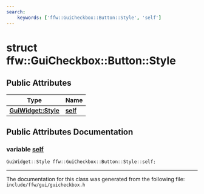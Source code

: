 ```yaml
---
search:
    keywords: ['ffw::GuiCheckbox::Button::Style', 'self']
---
```


# struct ffw::GuiCheckbox::Button::Style

## Public Attributes

|Type|Name|
|-----|-----|
|**[GuiWidget::Style](structffw_1_1_gui_widget_1_1_style.md)**|[**self**](structffw_1_1_gui_checkbox_1_1_button_1_1_style.md#1a6eb2a3ebf0498f1001137af627b20f21)|


## Public Attributes Documentation

### variable <a id="1a6eb2a3ebf0498f1001137af627b20f21" href="#1a6eb2a3ebf0498f1001137af627b20f21">self</a>

```cpp
GuiWidget::Style ffw::GuiCheckbox::Button::Style::self;
```





----------------------------------------
The documentation for this class was generated from the following file: `include/ffw/gui/guicheckbox.h`
